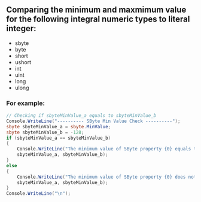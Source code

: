 ## Comparing the minimum and maxmimum value for the following integral numeric types to literal integer:
* sbyte
* byte
* short
* ushort
* int
* uint
* long
* ulong

### For example:
```c#
// Checking if sbyteMinValue_a equals to sbyteMinValue_b
Console.WriteLine("---------- SByte Min Value Check ----------");
sbyte sbyteMinValue_a = sbyte.MinValue;
sbyte sbyteMinValue_b = -128;
if (sbyteMinValue_a == sbyteMinValue_b)
{
    Console.WriteLine("The minimum value of SByte property {0} equals to literal integer {1}. ", 
    sbyteMinValue_a, sbyteMinValue_b);
} 
else
{
    Console.WriteLine("The minimum value of SByte property {0} does not equal to literal integer {1}. ", 
    sbyteMinValue_a, sbyteMinValue_b);
}
Console.WriteLine("\n");
```
